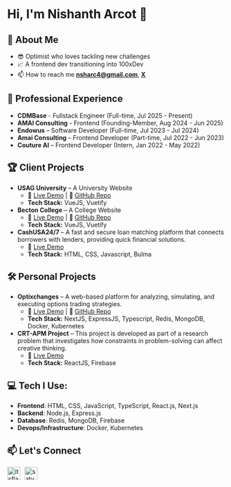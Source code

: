 # Hi, I'm Nishanth Arcot 👋  



## 🚀 About Me  

- 😎 Optimist who loves tackling new challenges
- 📈 A frontend dev transitioning into 100xDev
- 📫 How to reach me **nsharc4@gmail.com**, **[X](https://x.com/nishanth_arcot)**
<!-- - ⚡ Checkout my latest project - [Optixchanges](https://optixchanges.com/) -->

## 💼 Professional Experience
- **CDMBase** - Fullstack Engineer (Full-time, Jul 2025 - Present)
- **AMAI Consulting** - Frontend (Founding-Member, Aug 2024 - Jun 2025)
- **Endowus** – Software Developer (Full-time, Jul 2023 - Jul 2024)
- **Amai Consulting** – Frontend Developer (Part-time, Jul 2022 - Jun 2023)
- **Couture AI** – Frontend Developer (Intern, Jan 2022 - May 2022)

## 🏆 Client Projects  
- **USAG University** – A University Website
  - 🔗 [Live Demo](https://reverent-shirley-48c03f.netlify.app/) | 📂 [GitHub Repo](https://github.com/nishantharcot/usa-gu)
  - **Tech Stack:** VueJS, Vuetify  
- **Becton College** – A College Website
  - 🔗 [Live Demo](https://determined-allen-7164db.netlify.app/) | 📂 [GitHub Repo](https://github.com/nishantharcot/college-website)
  - **Tech Stack:** VueJS, Vuetify
- **CashUSA24/7** – A fast and secure loan matching platform that connects borrowers with lenders, providing quick financial solutions.
  - 🔗 [Live Demo](https://cashusa247.com/)
  - **Tech Stack:** HTML, CSS, Javascript, Bulma

## 🛠 Personal Projects  
- **Optixchanges** – A web-based platform for analyzing, simulating, and executing options trading strategies.
  - 🔗 [Live Demo](https://optixchanges.com/) | 📂 [GitHub Repo](https://github.com/nishantharcot/options-trading-site)
  - **Tech Stack:** NextJS, ExpressJS, Typescript, Redis, MongoDB, Docker, Kubernetes
- **CRT-APM Project** – This project is developed as part of a research problem that investigates how constraints in problem-solving can affect creative thinking.  
  - 🔗 [Live Demo](https://crt-apm-project.web.app/)
  - **Tech Stack:** ReactJS, Firebase

## 💻 **Tech I Use**:
  - **Frontend**: HTML, CSS, JavaScript, TypeScript, React.js, Next.js
  - **Backend**: Node.js, Express.js
  - **Database**: Redis, MongoDB, Firebase
  - **Devops/Infrastructure**: Docker, Kubernetes

## 📫 Let's Connect

<p align="left" style="display: flex; gap: 10px;">
<a href="https://x.com/nishanth_arcot" target="_blank"><img align="center" src="https://uxwing.com/wp-content/themes/uxwing/download/brands-and-social-media/x-social-media-logo-icon.png" alt="itsflash#2675" height="30" /></a>
<a href="https://www.linkedin.com/in/nishanth-arcot/" target="blank"><img align="center" src="https://raw.githubusercontent.com/rahuldkjain/github-profile-readme-generator/master/src/images/icons/Social/linked-in-alt.svg" alt="satyam-shubham-8a4805179" height="30" /></a>
</p> 



